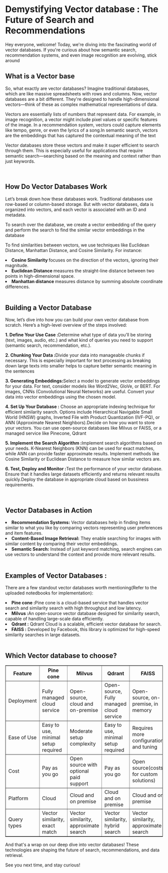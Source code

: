 <h1> Demystifying Vector database : The Future of Search and Recommendations</h1>
<p>Hey everyone, welcome! Today, we're diving into the fascinating world of vector databases. If you're curious about how semantic search, recommendation systems, and even image recognition are evolving, stick around<p>
<p></p>
<h2> What is a Vector base</h2>
<p> So, what exactly are vector databases? Imagine traditional databases, which are like massive spreadsheets with rows and columns. Now, vector databases are a bit different. They're designed to handle high-dimensional vectors—think of these as complex mathematical representations of data. </p>
<p></p>
<p>Vectors are essentially lists of numbers that represent data. For example, in image recognition, a vector might include pixel values or specific features of the image. In a recommendation system, vectors could capture elements like tempo, genre, or even the lyrics of a song.In semantic search, vectors are the embeddings that has captured the contextual meaning of the text</p>
<p>Vector databases store these vectors and make it super efficient to search through them. This is especially useful for applications that require semantic search—searching based on the meaning and context rather than just keywords.
</p>
<p></p>
<br>
<h2>How Do Vector Databases Work</h2>
<p>Let’s break down how these databases work. Traditional databases use row-based or column-based storage. But with vector databases, data is organized into vectors, and each vector is associated with an ID and metadata.</p>
<p> To search over the database, we create a vector embedding of the query and perform the search to find the similar vector embeddings in the database</p>
<p>To find similarities between vectors, we use techniques like Euclidean Distance, Manhattan Distance, and Cosine Similarity. For instance:</p>

<li><strong>Cosine Similarity </strong>focuses on the direction of the vectors, ignoring their magnitude.</li>
<li><strong>Euclidean Distance </strong>measures the straight-line distance between two points in high-dimensional space.</li>
<li><strong>Manhattan distance </strong>measures distance by summing absolute coordinate differences.</li>
<br>
<h2>Building a Vector Database</h2>
<p>Now, let’s dive into how you can build your own vector database from scratch. Here’s a high-level overview of the steps involved:</p>
<p><strong>1. Define Your Use Case :</strong>Determine what type of data you’ll be storing (text, images, audio, etc.) and what kind of queries you need to support (semantic search, recommendation, etc.).</p>
<p><strong>2. Chunking Your Data :</strong>Divide your data into manageable chunks if necessary. This is especially important for text processing as breaking down large texts into smaller helps to capture better semantic meaning in the sentences</p>
<p><strong>3. Generating Embeddings:</strong>Select a model to generate vector embeddings for your data. For text, consider models like Word2Vec, GloVe, or BERT. For images, CNNs (Convolutional Neural Networks) are useful. Convert your data into vector embeddings using the chosen model.</p>
<p><strong>4. Set Up Your Database :</strong> Choose an appropriate indexing technique for efficient similarity search. Options include Hierarchical Navigable Small World (HNSW) graphs, Inverted File with Product Quantization (IVF-PQ), or ANN (Approximate Nearest Neighbors).Decide on how you want to store your vectors. You can use open-source databases like Milvus or FAISS, or a managed service like Pinecone, Qdrant</p>
<p><strong>5. Implement the Search Algorithm :</strong>Implement search algorithms based on your needs. K-Nearest Neighbors (KNN) can be used for exact matches, while ANN can provide faster approximate results. Implement methods like Cosine Similarity or Euclidean Distance to measure how similar vectors are.</p>
<p><strong>6. Test, Deploy and Monitor :</strong>Test the performance of your vector database. Ensure that it handles large datasets efficiently and returns relevant results quickly.Deploy the database in appropriate cloud based on bussiness requirements.</p>
<br>
<h2>Vector Databases in Action</h2>
<li><strong>Recommendation Systems:</strong> Vector databases help in finding items similar to what you like by comparing vectors representing user preferences and item features.</li>
<li><strong>Content-Based Image Retrieval:</strong> They enable searching for images with similar content by comparing their vector embeddings.</li>
<li><strong>Semantic Search:</strong> Instead of just keyword matching, search engines can use vectors to understand the context and provide more relevant results.</li>
<br>
<h2>Examples of Vector Databases :</h2>
<p>There are a few standout vector databases worth mentioning(Refer to the uploaded notedbooks for implementation): </p>
<li><strong>Pine cone :</strong>Pine cone is a cloud-based service that handles vector search and similarity search with high throughput and low latency.</li>
<li><strong>Milvus :</strong>An open-source vector database designed for similarity search, capable of handling large-scale data efficiently.</li>
<li><strong>Qdrant :</strong> Qdrant Cloud is a scalable, efficient vector database for search.</li>
<li><strong>FAISS :</strong> Developed by Facebook, this library is optimized for high-speed similarity searches in large datasets.</li>
<br>
<h2> Which Vector database to choose?</h2>




<table border="1" align="center"> <thead>
            <tr>
                <th>Feature</th>
                <th>Pine cone</th>
                <th>Milvus</th>
                <th>Qdrant</th>
                <th>FAISS</th>
            </tr>
        </thead>
        <tbody>
            <tr>
                <td>Deployment</td>
                <td>Fully managed cloud service</td>
                <td>Open-source, cloud and on-premise</td>
                <td>Open-source, Fully managed cloud service</td>
                <td>Open-source, on-premise, in memory</td>
            </tr>
            <tr>
                <td>Ease of Use</td>
                <td>Easy to use, minimal setup required</td>
                <td>Moderate setup complexity</td>
                <td>Easy to use, minimal setup required</td>
                <td>Requires more configuration and tuning</td>
            </tr>
            <tr>
                <td>Cost</td>
                <td>Pay as you go</td>
                <td>Open source with optional paid support</td>
                <td>Pay as you go</td>
                <td>Open source(costs for custom solutions)</td>
            </tr>
            <tr>
                <td>Platform</td>
                <td>Cloud</td>
                <td>Cloud and on premise</td>
                <td>Cloud and on premise</td>
                <td>Cloud and on premise</td>
            </tr>
            <tr>
                <td>Query types</td>
                <td>Vector similarity, exact match</td>
                <td>Vector similarity, approximate search</td>
                <td>Vector similarity, hybrid search</td>
                <td>Vector similarity, approximate search</td>
            </tr>
        </tbody>
</table>

<p>And that's a wrap on our deep dive into vector databases! These technologies are shaping the future of search, recommendations, and data retrieval.</p>
<p>
See you next time, and stay curious!</p>
